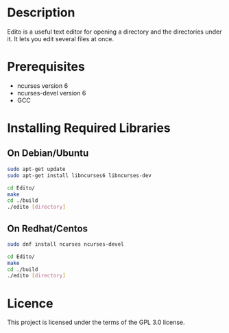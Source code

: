 # Description

Edito is a useful text editor for opening a directory and the directories under it. It lets you edit several files at once.

# Prerequisites

- ncurses version 6
- ncurses-devel version 6
- GCC

# Installing Required Libraries

## On Debian/Ubuntu

```sh
sudo apt-get update
sudo apt-get install libncurses6 libncurses-dev

cd Edito/
make
cd ./build
./edito [directory]
```

## On Redhat/Centos

```sh
sudo dnf install ncurses ncurses-devel

cd Edito/
make
cd ./build
./edito [directory]
```

# Licence

This project is licensed under the terms of the GPL 3.0 license.
